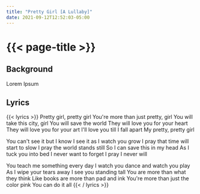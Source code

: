 ```yaml
---
title: "Pretty Girl [A Lullaby]"
date: 2021-09-12T12:52:03-05:00
---
```

# {{< page-title >}}

## Background
Lorem Ipsum

## Lyrics
{{< lyrics >}}
Pretty girl, pretty girl
You're more than just pretty, girl
You will take this city, girl
You will save the world
They will love you for your heart
They will love you for your art
I'll love you till I fall apart
My pretty, pretty girl

You can't see it but I know
I see it as I watch you grow
I pray that time will start to slow
I pray the world stands still
So I can save this in my head
As I tuck you into bed
I never want to forget
I pray I never will

You teach me something every day
I watch you dance and watch you play
As I wipe your tears away
I see you standing tall
You are more than what they think
Like books are more than pad and ink
You're more than just the color pink
You can do it all
{{< / lyrics >}}

